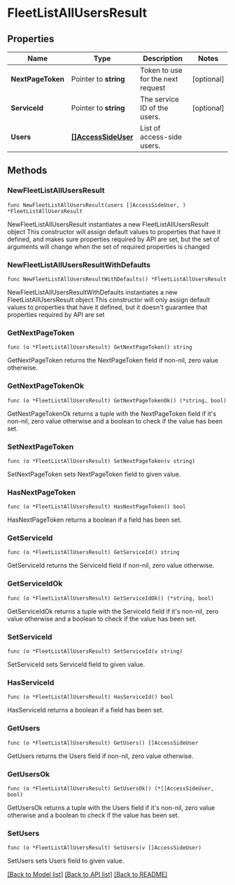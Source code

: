 # FleetListAllUsersResult

## Properties

Name | Type | Description | Notes
------------ | ------------- | ------------- | -------------
**NextPageToken** | Pointer to **string** | Token to use for the next request | [optional] 
**ServiceId** | Pointer to **string** | The service ID of the users. | [optional] 
**Users** | [**[]AccessSideUser**](AccessSideUser.md) | List of access-side users. | 

## Methods

### NewFleetListAllUsersResult

`func NewFleetListAllUsersResult(users []AccessSideUser, ) *FleetListAllUsersResult`

NewFleetListAllUsersResult instantiates a new FleetListAllUsersResult object
This constructor will assign default values to properties that have it defined,
and makes sure properties required by API are set, but the set of arguments
will change when the set of required properties is changed

### NewFleetListAllUsersResultWithDefaults

`func NewFleetListAllUsersResultWithDefaults() *FleetListAllUsersResult`

NewFleetListAllUsersResultWithDefaults instantiates a new FleetListAllUsersResult object
This constructor will only assign default values to properties that have it defined,
but it doesn't guarantee that properties required by API are set

### GetNextPageToken

`func (o *FleetListAllUsersResult) GetNextPageToken() string`

GetNextPageToken returns the NextPageToken field if non-nil, zero value otherwise.

### GetNextPageTokenOk

`func (o *FleetListAllUsersResult) GetNextPageTokenOk() (*string, bool)`

GetNextPageTokenOk returns a tuple with the NextPageToken field if it's non-nil, zero value otherwise
and a boolean to check if the value has been set.

### SetNextPageToken

`func (o *FleetListAllUsersResult) SetNextPageToken(v string)`

SetNextPageToken sets NextPageToken field to given value.

### HasNextPageToken

`func (o *FleetListAllUsersResult) HasNextPageToken() bool`

HasNextPageToken returns a boolean if a field has been set.

### GetServiceId

`func (o *FleetListAllUsersResult) GetServiceId() string`

GetServiceId returns the ServiceId field if non-nil, zero value otherwise.

### GetServiceIdOk

`func (o *FleetListAllUsersResult) GetServiceIdOk() (*string, bool)`

GetServiceIdOk returns a tuple with the ServiceId field if it's non-nil, zero value otherwise
and a boolean to check if the value has been set.

### SetServiceId

`func (o *FleetListAllUsersResult) SetServiceId(v string)`

SetServiceId sets ServiceId field to given value.

### HasServiceId

`func (o *FleetListAllUsersResult) HasServiceId() bool`

HasServiceId returns a boolean if a field has been set.

### GetUsers

`func (o *FleetListAllUsersResult) GetUsers() []AccessSideUser`

GetUsers returns the Users field if non-nil, zero value otherwise.

### GetUsersOk

`func (o *FleetListAllUsersResult) GetUsersOk() (*[]AccessSideUser, bool)`

GetUsersOk returns a tuple with the Users field if it's non-nil, zero value otherwise
and a boolean to check if the value has been set.

### SetUsers

`func (o *FleetListAllUsersResult) SetUsers(v []AccessSideUser)`

SetUsers sets Users field to given value.



[[Back to Model list]](../README.md#documentation-for-models) [[Back to API list]](../README.md#documentation-for-api-endpoints) [[Back to README]](../README.md)


